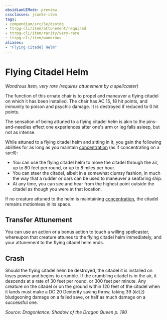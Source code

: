 ```yaml
---
obsidianUIMode: preview
cssclasses: json5e-item
tags:
- compendium/src/5e/dsotdq
- ttrpg-cli/item/attunement/required
- ttrpg-cli/item/rarity/very-rare
- ttrpg-cli/item/wondrous
aliases: 
- "Flying Citadel Helm"
---
```

# Flying Citadel Helm
*Wondrous Item, very rare (requires attunement by a spellcaster)*  


The function of this ornate chair is to propel and maneuver a flying citadel on which it has been installed. The chair has AC 15, 18 hit points, and immunity to poison and psychic damage. It is destroyed if reduced to 0 hit points.

The sensation of being attuned to a flying citadel helm is akin to the pins-and-needles effect one experiences after one's arm or leg falls asleep, but not as intense.

While attuned to a flying citadel helm and sitting in it, you gain the following abilities for as long as you maintain [concentration](/3-Mechanics/CLI/rules/conditions.md#concentration) (as if concentrating on a spell):

- You can use the flying citadel helm to move the citadel through the air, up to 80 feet per round, or up to 8 miles per hour.  
- You can steer the citadel, albeit in a somewhat clumsy fashion, in much the way that a rudder or oars can be used to maneuver a seafaring ship.  
- At any time, you can see and hear from the highest point outside the citadel as though you were at that location.  

If no creature attuned to the helm is maintaining [concentration](/3-Mechanics/CLI/rules/conditions.md#concentration), the citadel remains motionless in its space.

## Transfer Attunement

You can use an action or a bonus action to touch a willing spellcaster, whereupon that creature attunes to the flying citadel helm immediately, and your attunement to the flying citadel helm ends.

## Crash

Should the flying citadel helm be destroyed, the citadel it is installed on loses power and begins to crumble. If the crumbling citadel is in the air, it descends at a rate of 30 feet per round, or 300 feet per minute. Any creature on the citadel or on the ground within 120 feet of the citadel when it lands must make a DC 20 Dexterity saving throw, taking 39 (`6d12`) bludgeoning damage on a failed save, or half as much damage on a successful one.

*Source: Dragonlance: Shadow of the Dragon Queen p. 190*
